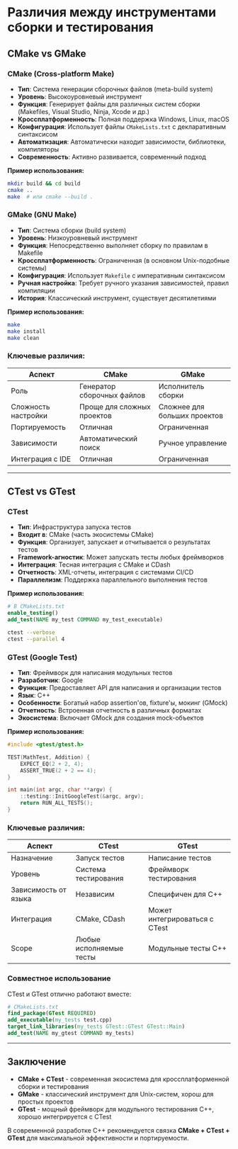# Различия между инструментами сборки и тестирования

## CMake vs GMake

### **CMake** (Cross-platform Make)
- **Тип**: Система генерации сборочных файлов (meta-build system)
- **Уровень**: Высокоуровневый инструмент
- **Функция**: Генерирует файлы для различных систем сборки (Makefiles, Visual Studio, Ninja, Xcode и др.)
- **Кроссплатформенность**: Полная поддержка Windows, Linux, macOS
- **Конфигурация**: Использует файлы `CMakeLists.txt` с декларативным синтаксисом
- **Автоматизация**: Автоматически находит зависимости, библиотеки, компиляторы
- **Современность**: Активно развивается, современный подход

**Пример использования:**
```bash
mkdir build && cd build
cmake ..
make  # или cmake --build .
```

### **GMake** (GNU Make)
- **Тип**: Система сборки (build system)
- **Уровень**: Низкоуровневый инструмент
- **Функция**: Непосредственно выполняет сборку по правилам в Makefile
- **Кроссплатформенность**: Ограниченная (в основном Unix-подобные системы)
- **Конфигурация**: Использует `Makefile` с императивным синтаксисом
- **Ручная настройка**: Требует ручного указания зависимостей, правил компиляции
- **История**: Классический инструмент, существует десятилетиями

**Пример использования:**
```bash
make
make install
make clean
```

### **Ключевые различия:**
| Аспект | CMake | GMake |
|--------|-------|-------|
| Роль | Генератор сборочных файлов | Исполнитель сборки |
| Сложность настройки | Проще для сложных проектов | Сложнее для больших проектов |
| Портируемость | Отличная | Ограниченная |
| Зависимости | Автоматический поиск | Ручное управление |
| Интеграция с IDE | Отличная | Ограниченная |

---

## CTest vs GTest

### **CTest**
- **Тип**: Инфраструктура запуска тестов
- **Входит в**: CMake (часть экосистемы CMake)
- **Функция**: Организует, запускает и отчитывается о результатах тестов
- **Framework-агностик**: Может запускать тесты любых фреймворков
- **Интеграция**: Тесная интеграция с CMake и CDash
- **Отчетность**: XML-отчеты, интеграция с системами CI/CD
- **Параллелизм**: Поддержка параллельного выполнения тестов

**Пример использования:**
```cmake
# В CMakeLists.txt
enable_testing()
add_test(NAME my_test COMMAND my_test_executable)
```
```bash
ctest --verbose
ctest --parallel 4
```

### **GTest** (Google Test)
- **Тип**: Фреймворк для написания модульных тестов
- **Разработчик**: Google
- **Функция**: Предоставляет API для написания и организации тестов
- **Язык**: C++
- **Особенности**: Богатый набор assertion'ов, fixture'ы, мокинг (GMock)
- **Отчетность**: Встроенная отчетность в различных форматах
- **Экосистема**: Включает GMock для создания mock-объектов

**Пример использования:**
```cpp
#include <gtest/gtest.h>

TEST(MathTest, Addition) {
    EXPECT_EQ(2 + 2, 4);
    ASSERT_TRUE(2 + 2 == 4);
}

int main(int argc, char **argv) {
    ::testing::InitGoogleTest(&argc, argv);
    return RUN_ALL_TESTS();
}
```

### **Ключевые различия:**
| Аспект | CTest | GTest |
|--------|-------|-------|
| Назначение | Запуск тестов | Написание тестов |
| Уровень | Система тестирования | Фреймворк тестирования |
| Зависимость от языка | Независим | Специфичен для C++ |
| Интеграция | CMake, CDash | Может интегрироваться с CTest |
| Scope | Любые исполняемые тесты | Модульные тесты C++ |

### **Совместное использование**
CTest и GTest отлично работают вместе:
```cmake
# CMakeLists.txt
find_package(GTest REQUIRED)
add_executable(my_tests test.cpp)
target_link_libraries(my_tests GTest::GTest GTest::Main)
add_test(NAME my_gtest COMMAND my_tests)
```

---

## Заключение

- **CMake + CTest** - современная экосистема для кроссплатформенной сборки и тестирования
- **GMake** - классический инструмент для Unix-систем, хорош для простых проектов
- **GTest** - мощный фреймворк для модульного тестирования C++, хорошо интегрируется с CTest

В современной разработке C++ рекомендуется связка **CMake + CTest + GTest** для максимальной эффективности и портируемости.